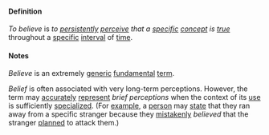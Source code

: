 #### Definition

*To believe* is *to [persistently](https://github.com/gcassel/Modular-Organization-Terminology/blob/master/terms/persist.md) [perceive](https://github.com/gcassel/Modular-Organization-Terminology/blob/master/terms/perceive.md) that a [specific](https://github.com/gcassel/Modular-Organization-Terminology/blob/master/terms/specific.md) [concept](https://github.com/gcassel/Modular-Organization-Terminology/blob/master/terms/concept.md) is [true](https://github.com/gcassel/Modular-Organization-Terminology/blob/master/terms/true.md)* throughout a [specific](https://github.com/gcassel/Modular-Organization-Terminology/blob/master/terms/specific.md) [interval](https://github.com/gcassel/Modular-Organization-Terminology/blob/master/terms/interval.md) of [time](https://github.com/gcassel/Modular-Organization-Terminology/blob/master/terms/time.md).

#### Notes

*Believe* is an extremely [generic](https://github.com/gcassel/Modular-Organization-Terminology/blob/master/terms/generic.md) [fundamental](https://github.com/gcassel/Modular-Organization-Terminology/blob/master/terms/base.md) [term](https://github.com/gcassel/Modular-Organization-Terminology/blob/master/terms/term.md). 

*Belief* is often associated with very long-term perceptions.  However, the term may [accurately](https://github.com/gcassel/Modular-Organization-Terminology/blob/master/terms/accuracy.md) [represent](https://github.com/gcassel/Modular-Organization-Terminology/blob/master/terms/represent.md) *brief perceptions* when the context of its [use](https://github.com/gcassel/Modular-Organization-Terminology/blob/master/terms/use.md) is sufficiently [specialized](https://github.com/gcassel/Modular-Organization-Terminology/blob/master/terms/specialize.md).  (For [example](https://github.com/gcassel/Modular-Organization-Terminology/blob/master/terms/example.md), a [person](https://github.com/gcassel/Modular-Organization-Terminology/blob/master/terms/person.md) may [state](https://github.com/gcassel/Modular-Organization-Terminology/blob/master/terms/state.md) that they ran away from a specific stranger because they [mistakenly](https://github.com/gcassel/Modular-Organization-Terminology/blob/master/terms/mistake.md) *believed* that the stranger [planned](https://github.com/gcassel/Modular-Organization-Terminology/blob/master/terms/plan.md) to attack them.)
